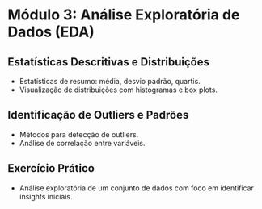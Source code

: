 # Módulo 3: Análise Exploratória de Dados (EDA)

## Estatísticas Descritivas e Distribuições
- Estatísticas de resumo: média, desvio padrão, quartis.
- Visualização de distribuições com histogramas e box plots.

## Identificação de Outliers e Padrões
- Métodos para detecção de outliers.
- Análise de correlação entre variáveis.

## Exercício Prático
- Análise exploratória de um conjunto de dados com foco em identificar insights iniciais.
